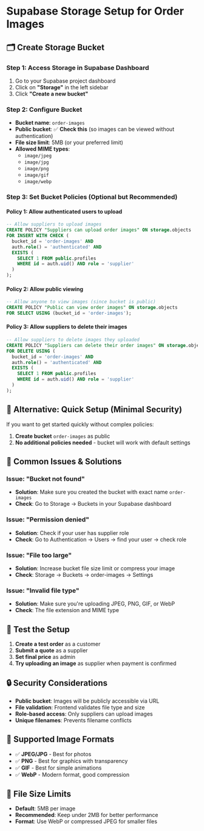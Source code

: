 # Supabase Storage Setup for Order Images

## 🗂️ **Create Storage Bucket**

### **Step 1: Access Storage in Supabase Dashboard**
1. Go to your Supabase project dashboard
2. Click on **"Storage"** in the left sidebar
3. Click **"Create a new bucket"**

### **Step 2: Configure Bucket**
- **Bucket name**: `order-images`
- **Public bucket**: ✅ **Check this** (so images can be viewed without authentication)
- **File size limit**: 5MB (or your preferred limit)
- **Allowed MIME types**: 
  - `image/jpeg`
  - `image/jpg` 
  - `image/png`
  - `image/gif`
  - `image/webp`

### **Step 3: Set Bucket Policies (Optional but Recommended)**

#### **Policy 1: Allow authenticated users to upload**
```sql
-- Allow suppliers to upload images
CREATE POLICY "Suppliers can upload order images" ON storage.objects
FOR INSERT WITH CHECK (
  bucket_id = 'order-images' AND
  auth.role() = 'authenticated' AND
  EXISTS (
    SELECT 1 FROM public.profiles 
    WHERE id = auth.uid() AND role = 'supplier'
  )
);
```

#### **Policy 2: Allow public viewing**
```sql
-- Allow anyone to view images (since bucket is public)
CREATE POLICY "Public can view order images" ON storage.objects
FOR SELECT USING (bucket_id = 'order-images');
```

#### **Policy 3: Allow suppliers to delete their images**
```sql
-- Allow suppliers to delete images they uploaded
CREATE POLICY "Suppliers can delete their order images" ON storage.objects
FOR DELETE USING (
  bucket_id = 'order-images' AND
  auth.role() = 'authenticated' AND
  EXISTS (
    SELECT 1 FROM public.profiles 
    WHERE id = auth.uid() AND role = 'supplier'
  )
);
```

## 🔧 **Alternative: Quick Setup (Minimal Security)**

If you want to get started quickly without complex policies:

1. **Create bucket** `order-images` as public
2. **No additional policies needed** - bucket will work with default settings

## 🚨 **Common Issues & Solutions**

### **Issue: "Bucket not found"**
- **Solution**: Make sure you created the bucket with exact name `order-images`
- **Check**: Go to Storage → Buckets in your Supabase dashboard

### **Issue: "Permission denied"**
- **Solution**: Check if your user has supplier role
- **Check**: Go to Authentication → Users → find your user → check role

### **Issue: "File too large"**
- **Solution**: Increase bucket file size limit or compress your image
- **Check**: Storage → Buckets → order-images → Settings

### **Issue: "Invalid file type"**
- **Solution**: Make sure you're uploading JPEG, PNG, GIF, or WebP
- **Check**: The file extension and MIME type

## 📱 **Test the Setup**

1. **Create a test order** as a customer
2. **Submit a quote** as a supplier  
3. **Set final price** as admin
4. **Try uploading an image** as supplier when payment is confirmed

## 🔒 **Security Considerations**

- **Public bucket**: Images will be publicly accessible via URL
- **File validation**: Frontend validates file type and size
- **Role-based access**: Only suppliers can upload images
- **Unique filenames**: Prevents filename conflicts

## 🎯 **Supported Image Formats**

- ✅ **JPEG/JPG** - Best for photos
- ✅ **PNG** - Best for graphics with transparency
- ✅ **GIF** - Best for simple animations
- ✅ **WebP** - Modern format, good compression

## 📏 **File Size Limits**

- **Default**: 5MB per image
- **Recommended**: Keep under 2MB for better performance
- **Format**: Use WebP or compressed JPEG for smaller files
